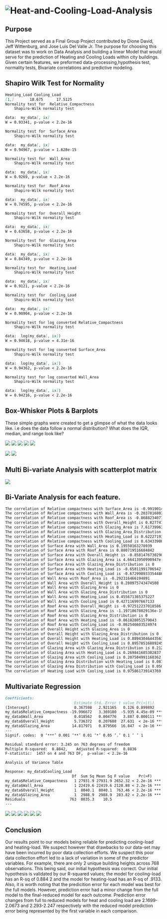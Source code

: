 # ![Heat-and-Cooling-Load-Analysis](https://jdelva2.github.io/Heat-and-Cooling-Load-Analysis/)

## Purpose
This Project served as a Final Group Project contributed by Dione David, Jeff Wittenburg, and Jose Luis Del Valle Jr. The purpose for choosing this dataset was to work on Data Analysis and building a linear Model that would serve for the prediction of Heating and Cooling Loads within city buildings. Given certain features, we preformed data-processing,hypothesis test, normality tests, Bivariate correlations and predictive modeling.

## Shapiro Wilk Test for Normality
```Markdown
Heating_Load Cooling_Load
[1,]       18.675      17.5125
Normality test for  Relative_Compactness
	Shapiro-Wilk normality test

data:  my_data[, ix]
W = 0.93341, p-value < 2.2e-16

Normality test for  Surface_Area
	Shapiro-Wilk normality test

data:  my_data[, ix]
W = 0.94967, p-value = 1.628e-15

Normality test for  Wall_Area
	Shapiro-Wilk normality test

data:  my_data[, ix]
W = 0.9269, p-value < 2.2e-16

Normality test for  Roof_Area
	Shapiro-Wilk normality test

data:  my_data[, ix]
W = 0.74595, p-value < 2.2e-16

Normality test for  Overall_Height
	Shapiro-Wilk normality test

data:  my_data[, ix]
W = 0.63658, p-value < 2.2e-16

Normality test for  Glazing_Area
	Shapiro-Wilk normality test

data:  my_data[, ix]
W = 0.84349, p-value < 2.2e-16

Normality test for  Heating_Load
	Shapiro-Wilk normality test

data:  my_data[, ix]
W = 0.9121, p-value < 2.2e-16

Normality test for  Cooling_Load
	Shapiro-Wilk normality test

data:  my_data[, ix]
W = 0.90904, p-value < 2.2e-16

Normality test for log converted Relative_Compactness
	Shapiro-Wilk normality test

data:  log(my_data[, ix])
W = 0.94618, p-value = 4.31e-16

Normality test for log converted Surface_Area
	Shapiro-Wilk normality test

data:  log(my_data[, ix])
W = 0.94362, p-value < 2.2e-16

Normality test for log converted Wall_Area
	Shapiro-Wilk normality test

data:  log(my_data[, ix])
W = 0.94216, p-value < 2.2e-16


```
## Box-Whisker Plots & Barplots
These simple graphs were created to get a glimpse of what the data looks like. i.e does the data follow a normal distribution? What does the IQR, median, and range look like?

![](https://github.com/jdelva2/Heat-and-Cooling-Load-Analysis/blob/main/Plots%20and%20Graph%20Results/relative_compactness_box_whsk.png)
![](https://github.com/jdelva2/Heat-and-Cooling-Load-Analysis/blob/main/Plots%20and%20Graph%20Results/surface_area_box_whsk.png)
![](https://github.com/jdelva2/Heat-and-Cooling-Load-Analysis/blob/main/Plots%20and%20Graph%20Results/cool_load_barplot.png?raw=true)
![](https://github.com/jdelva2/Heat-and-Cooling-Load-Analysis/blob/main/Plots%20and%20Graph%20Results/heat_load_barplot.png)
![](https://github.com/jdelva2/Heat-and-Cooling-Load-Analysis/blob/main/Plots%20and%20Graph%20Results/wall_area_barplot.png)

 
![](https://github.com/jdelva2/Heat-and-Cooling-Load-Analysis/blob/main/Plots%20and%20Graph%20Results/relative_compactness_linear_model.png)
![](https://github.com/jdelva2/Heat-and-Cooling-Load-Analysis/blob/main/Plots%20and%20Graph%20Results/surface_area_linear_model.png)

## Multi Bi-variate Analysis with scatterplot matrix
![](https://github.com/jdelva2/Heat-and-Cooling-Load-Analysis/blob/main/Plots%20and%20Graph%20Results/corr_scatterplot_matrix.png)


## Bi-Variate Analysis for each feature.
```Markdown
The correlation of Relative compactness with Surface_Area is -0.991901461613886  
The correlation of Relative compactness with Wall_Area is -0.203781680321038  
The correlation of Relative compactness with Roof_Area is -0.868823407704476  
The correlation of Relative compactness with Overall_Height is 0.827747316838428  
The correlation of Relative compactness with Glazing_Area is 7.61739963332367e-20  
The correlation of Relative compactness with Glazing_Area_Distribution is 0  
The correlation of Relative compactness with Heating_Load is 0.62227193567777  
The correlation of Relative compactness with Cooling_Load is 0.634339066335359  
The correlation of Surface Area with Wall_Area is 0.19550163278939  
The correlation of Surface Area with Roof_Area is 0.880719516684842  
The correlation of Surface Area with Overall_Height is -0.858147673029019  
The correlation of Surface Area with Glazing_Area is 4.66413950990947e-20  
The correlation of Surface Area with Glazing_Area_Distribution is 0  
The correlation of Surface Area with Heating_Load is -0.65811991706542  
The correlation of Surface Area with Cooling_Load is -0.672998933354486  
The correlation of Wall Area with Roof_Area is -0.292316466194891  
The correlation of Wall Area with Overall_Height is 0.280975743474508  
The correlation of Wall Area with Glazing_Area is 0  
The correlation of Wall Area with Glazing_Area_Distribution is 0  
The correlation of Wall Area with Heating_Load is 0.455671365375227  
The correlation of Wall Area with Cooling_Load is 0.427116997667133  
The correlation of Roof Area with Overall_Height is -0.972512237018586  
The correlation of Roof Area with Glazing_Area is -1.19718678029136e-19  
The correlation of Roof Area with Glazing_Area_Distribution is 0  
The correlation of Roof Area with Heating_Load is -0.861828051579043  
The correlation of Roof Area with Cooling_Load is -0.862546603524974  
The correlation of Overall Height with Glazing_Area is 0  
The correlation of Overall Height with Glazing_Area_Distribution is 0  
The correlation of Overall Height with Heating_Load is 0.889430464435639  
The correlation of Overall Height with Cooling_Load is 0.89578516889245  
The correlation of Glazing Area with Glazing_Area_Distribution is 0.21296422075719  
The correlation of Glazing Area with Heating_Load is 0.269841685302837  
The correlation of Glazing Area with Cooling_Load is 0.207504991160362  
The correlation of Glazing Area Distribution with Heating_Load is 0.08736845962962  
The correlation of Glazing Area Distribution with Cooling_Load is 0.0505251188056757  
The correlation of Heating Load with Cooling_Load is 0.975861739143769  
```

## Multivariate Regression
```Markdown
Coefficients:
                               Estimate Std. Error t value Pr(>|t|)    
(Intercept)                    0.367598   2.921165   0.126 0.899892    
my_data$Relative_Compactness -19.996672   3.369180  -5.935 4.45e-09 ***
my_data$Wall_Area              0.018562   0.004776   3.887 0.000111 ***
my_data$Overall_Height         5.736372   0.207608  27.631  < 2e-16 ***
my_data$Glazing_Area          14.817971   0.879566  16.847  < 2e-16 ***
---
Signif. codes:  0 ‘***’ 0.001 ‘**’ 0.01 ‘*’ 0.05 ‘.’ 0.1 ‘ ’ 1

Residual standard error: 3.245 on 763 degrees of freedom
Multiple R-squared:  0.8842,	Adjusted R-squared:  0.8836 
F-statistic:  1457 on 4 and 763 DF,  p-value: < 2.2e-16

Analysis of Variance Table

Response: my_data$Cooling_Load
                              Df  Sum Sq Mean Sq F value    Pr(>F)    
my_data$Relative_Compactness   1 27931.9 27931.9 2652.32 < 2.2e-16 ***
my_data$Wall_Area              1 22419.6 22419.6 2128.88 < 2.2e-16 ***
my_data$Overall_Height         1  8040.1  8040.1  763.46 < 2.2e-16 ***
my_data$Glazing_Area           1  2988.9  2988.9  283.82 < 2.2e-16 ***
Residuals                    763  8035.3    10.5                      
---
```

![](https://github.com/jdelva2/Heat-and-Cooling-Load-Analysis/blob/main/Plots%20and%20Graph%20Results/cool_norm_qq.png?raw=True)
![](https://github.com/jdelva2/Heat-and-Cooling-Load-Analysis/blob/main/Plots%20and%20Graph%20Results/cool_pred_vs_actual.png)
![](https://github.com/jdelva2/Heat-and-Cooling-Load-Analysis/blob/main/Plots%20and%20Graph%20Results/cooling_load_multivar_regress.png)
![](https://github.com/jdelva2/Heat-and-Cooling-Load-Analysis/blob/main/Plots%20and%20Graph%20Results/heat_norm_qq.png)
![](https://github.com/jdelva2/Heat-and-Cooling-Load-Analysis/blob/main/Plots%20and%20Graph%20Results/heat_pred_vs_actual.png)
![](https://github.com/jdelva2/Heat-and-Cooling-Load-Analysis/blob/main/Plots%20and%20Graph%20Results/heating_load_multivar_regress.png)



## Conclusion
  Our results point to our models being reliable for predicting cooling-load and heating-load. We suspect however that drawbacks to our data-set may have been incurred by poor data collection efforts. We suspect this poor data collection effort led to a lack of variation in some of the predictor variables. For example, there are only 2 unique building heights across 768 observations. 
  This being said, our initial hypothesis was correct. Our initial hypothesis is validated by our R-squared values; the model for cooling-load has an R-sq of 0.884 2 and the model for heating-load has an R-sq of .9133. 
  Also, it is worth noting that the predicition error for each model was best for the full models. However, prediction error had a minor change from the full model to the final-reduced model for each outcome. Prediction error changes from full to reduced models for heat and cooling load are 2.1699-2.0673 and 2.293-2.247 respectively with the reduced model prediction error being represented by the first variable in each comparison.
